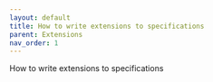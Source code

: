 ```yaml
---
layout: default
title: How to write extensions to specifications
parent: Extensions
nav_order: 1
---
```


How to write extensions to specifications
